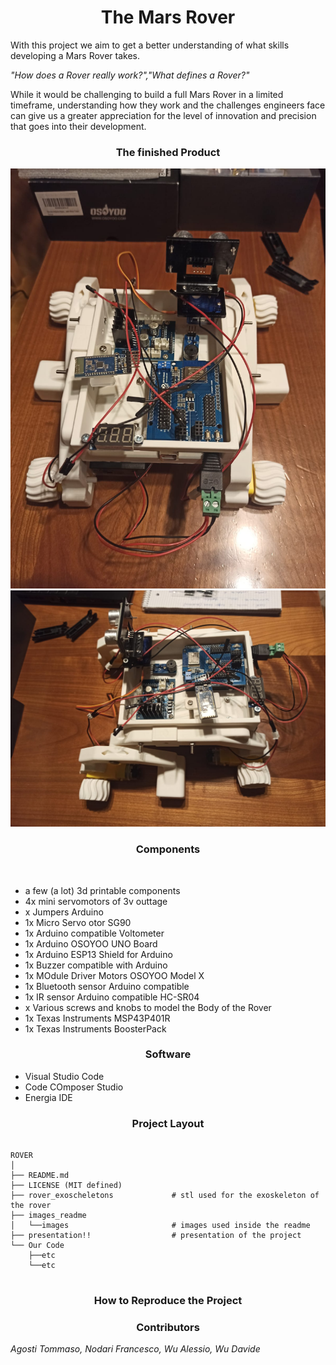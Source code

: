 <h1 align="center">The Mars Rover</h1>

<p>With this project we aim to get a better understanding of what skills developing a Mars Rover takes.</p>
<p><i>"How does a Rover really work?","What defines a Rover?"</i></p>
<p>While it would be challenging to build a full Mars Rover in a limited timeframe, understanding how they work and the challenges engineers face can give us a greater appreciation for the level of innovation and precision that goes into their development.</p>

<h3 align="center">The finished Product</h3>

<img src="./images_redme/Rover1.jpg">
<img src="./images_redme/Rover2.jpg">

<h3 align="center">Components</h3>

<br>
<ul list-style-type: "square">
    <li>a few (a lot) 3d printable components</li>
    <li>4x mini servomotors of 3v outtage</li>
    <li>x Jumpers Arduino</li>
    <li>1x Micro Servo otor SG90</li>
    <li>1x Arduino compatible Voltometer</li>
    <li>1x Arduino OSOYOO UNO Board</li>
    <li>1x Arduino ESP13 Shield for Arduino</li>
    <li>1x Buzzer compatible with Arduino</li>
    <li>1x MOdule Driver Motors OSOYOO Model X</li>
    <li>1x Bluetooth sensor Arduino compatible</li>
    <li>1x IR sensor Arduino compatible HC-SR04</li>
    <li>x Various screws and knobs to model the Body of the Rover</li>
    <li>1x Texas Instruments MSP43P401R</li>
    <li>1x Texas Instruments BoosterPack</li>
</ul>

<h3 align="center">Software</h3>

<ul>
    <li>Visual Studio Code</li>
    <li>Code COmposer Studio</li>
    <li>Energia IDE</li>
</ul>

<h3 align="center">Project Layout</h3>
<pre>
<code>
ROVER
│
├── README.md
├── LICENSE (MIT defined)
├── rover_exoscheletons             # stl used for the exoskeleton of the rover
├── images_readme                   
│   └──images                       # images used inside the readme
├── presentation!!                  # presentation of the project
└── Our Code
    ├──etc
    └──etc
</code>
</pre>

<h3 align="center">How to Reproduce the Project</h3>

<h3 align="center">Contributors</h3>

<p><i>Agosti Tommaso, Nodari Francesco, Wu Alessio, Wu Davide</i></p>
